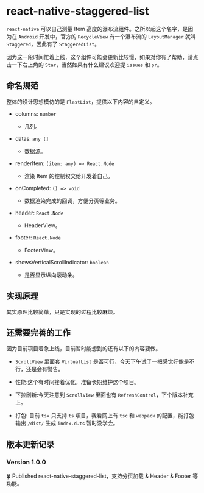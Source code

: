 # react-native-staggered-list

`react-native` 可以自己测量 Item 高度的瀑布流组件。之所以起这个名字，是因为在 `Android` 开发中，官方的 `RecycleView` 有一个瀑布流的 `LayoutManager` 就叫 `Staggered`，因此有了 `StaggeredList`。

因为这一段时间忙着上线，这个组件可能会更新比较慢，如果对你有了帮助，请点击一下右上角的 `Star`，当然如果有什么建议欢迎提 `issues` 和 `pr`。

## 命名规范

整体的设计思想模仿的是 `FlastList`，提供以下内容的自定义。

- columns: `number`

  - 几列。

- datas: `any []`

  - 数据源。

- renderItem: `(item: any) => React.Node`

  - 渲染 Item 的控制权交给开发着自己。

- onCompleted: `() => void`

  - 数据渲染完成的回调，方便分页等业务。

- header: `React.Node`

  - HeaderView。

- footer: `React.Node`

  - FooterView。

- showsVerticalScrollIndicator: `boolean`
  - 是否显示纵向滚动条。

## 实现原理

其实原理比较简单，只是实现的过程比较麻烦。

## 还需要完善的工作

因为目前项目着急上线，目前暂时能想到的还有以下的内容要做。

- `ScrollView` 里面套 `VirtualList` 是否可行，今天下午试了一把感觉好像是不行，还是会有警告。

- 性能:这个有时间接着优化，准备长期维护这个项目。

- 下拉刷新:今天注意到 `ScrollView` 里面也有 `RefreshControl`，下个版本补充上。

- 打包: 目前 `tsx` 只支持 `ts` 項目，我看网上有 `tsc` 和 `webpack` 的配置，能打包输出 `/dist/` 生成 `index.d.ts` 暂时没学会。

## 版本更新记录

### Version 1.0.0

🍀 Published react-native-staggered-list，支持分页加载 & Header & Footer 等功能。
